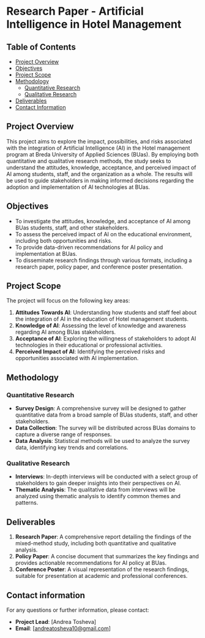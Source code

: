 # Research Paper - Artificial Intelligence in Hotel Management

## Table of Contents

- [Project Overview](#project-overview)
- [Objectives](#objectives)
- [Project Scope](#project-scope)
- [Methodology](#methodology)
  - [Quantitative Research](#quantitative-research)
  - [Qualitative Research](#qualitative-research)
- [Deliverables](#deliverables)
- [Contact Information](#contact-information)

## Project Overview

This project aims to explore the impact, possibilities, and risks associated with the integration of Artificial Intelligence (AI) in the Hotel management program at Breda University of Applied Sciences (BUas). By employing both quantitative and qualitative research methods, the study seeks to understand the attitudes, knowledge, acceptance, and perceived impact of AI among students, staff, and the organization as a whole. The results will be used to guide stakeholders in making informed decisions regarding the adoption and implementation of AI technologies at BUas.

## Objectives

- To investigate the attitudes, knowledge, and acceptance of AI among BUas students, staff, and other stakeholders.
- To assess the perceived impact of AI on the educational environment, including both opportunities and risks.
- To provide data-driven recommendations for AI policy and implementation at BUas.
- To disseminate research findings through various formats, including a research paper, policy paper, and conference poster presentation.

## Project Scope

The project will focus on the following key areas:

1. **Attitudes Towards AI**: Understanding how students and staff feel about the integration of AI in the education of Hotel management students.
2. **Knowledge of AI**: Assessing the level of knowledge and awareness regarding AI among BUas stakeholders.
3. **Acceptance of AI**: Exploring the willingness of stakeholders to adopt AI technologies in their educational or professional activities.
4. **Perceived Impact of AI**: Identifying the perceived risks and opportunities associated with AI implementation.

## Methodology

### Quantitative Research

- **Survey Design**: A comprehensive survey will be designed to gather quantitative data from a broad sample of BUas students, staff, and other stakeholders. 
- **Data Collection**: The survey will be distributed across BUas domains to capture a diverse range of responses.
- **Data Analysis**: Statistical methods will be used to analyze the survey data, identifying key trends and correlations.

### Qualitative Research

- **Interviews**: In-depth interviews will be conducted with a select group of stakeholders to gain deeper insights into their perspectives on AI.
- **Thematic Analysis**: The qualitative data from interviews will be analyzed using thematic analysis to identify common themes and patterns.

## Deliverables

1. **Research Paper**: A comprehensive report detailing the findings of the mixed-method study, including both quantitative and qualitative analysis.
2. **Policy Paper**: A concise document that summarizes the key findings and provides actionable recommendations for AI policy at BUas.
3. **Conference Poster**: A visual representation of the research findings, suitable for presentation at academic and professional conferences.

## Contact information
For any questions or further information, please contact:

- **Project Lead**: [Andrea Tosheva]
- **Email**: [andreatosheva10@gmail.com]
